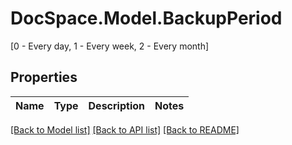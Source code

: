 # DocSpace.Model.BackupPeriod
[0 - Every day, 1 - Every week, 2 - Every month]

## Properties

Name | Type | Description | Notes
------------ | ------------- | ------------- | -------------

[[Back to Model list]](../README.md#documentation-for-models) [[Back to API list]](../README.md#documentation-for-api-endpoints) [[Back to README]](../README.md)


